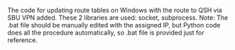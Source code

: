 The code for updating route tables on Windows with the route to QSH via SBU VPN added. These 2 libraries are used: socket, subprocess.
Note: The .bat file should be manually edited with the assigned IP, but Python code does all the procedure automatically, so .bat file is provided just for reference.
